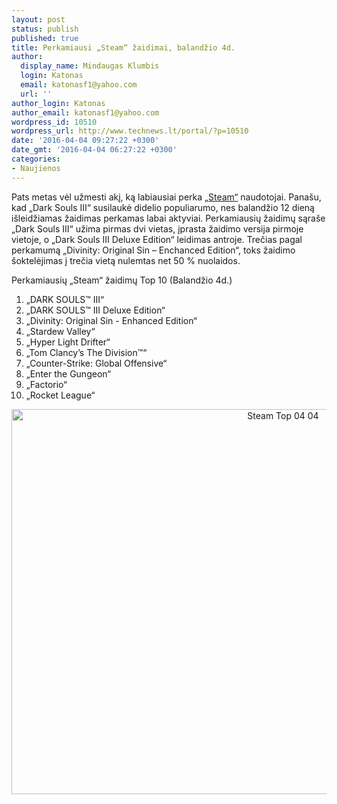 ```yaml
---
layout: post
status: publish
published: true
title: Perkamiausi „Steam“ žaidimai, balandžio 4d.
author:
  display_name: Mindaugas Klumbis
  login: Katonas
  email: katonasf1@yahoo.com
  url: ''
author_login: Katonas
author_email: katonasf1@yahoo.com
wordpress_id: 10510
wordpress_url: http://www.technews.lt/portal/?p=10510
date: '2016-04-04 09:27:22 +0300'
date_gmt: '2016-04-04 06:27:22 +0300'
categories:
- Naujienos
---
```

<p>Pats metas vėl užmesti akį, ką labiausiai perka <a href="http://store.steampowered.com/search/?filter=topsellers" target="_blank">„Steam“</a> naudotojai. Panašu, kad „Dark Souls III“ susilaukė didelio populiarumo, nes balandžio 12 dieną išleidžiamas žaidimas perkamas labai aktyviai. Perkamiausių žaidimų sąraše „Dark Souls III“ užima pirmas dvi vietas, įprasta žaidimo versija pirmoje vietoje, o „Dark Souls III Deluxe Edition“ leidimas antroje. Trečias pagal perkamumą „Divinity: Original Sin – Enchanced Edition“, toks žaidimo šoktelėjimas į trečia vietą nulemtas net 50 % nuolaidos.</p>
<p>Perkamiausių „Steam“ žaidimų Top 10 (Balandžio 4d.)</p>
<ol>
<li>„DARK SOULS™ III“</li>
<li>„DARK SOULS™ III Deluxe Edition“</li>
<li>„Divinity: Original Sin - Enhanced Edition“</li>
<li>„Stardew Valley“</li>
<li>„Hyper Light Drifter“</li>
<li>„Tom Clancy’s The Division™“</li>
<li>„Counter-Strike: Global Offensive“</li>
<li>„Enter the Gungeon“</li>
<li>„Factorio“</li>
<li>„Rocket League“</li>
</ol>
<p style="text-align: center;"><a href="http://store.steampowered.com/search/?filter=topsellers"><img class="alignnone wp-image-10511 size-full" src="http://www.technews.lt/portal/wp-content/uploads/2016/04/Steam-Top-04-04.jpg" alt="Steam Top 04 04" width="853" height="616" /></a></p>
